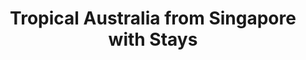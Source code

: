 ---
category: far-east-and-asia
title: Tropical Australia from Singapore with Stays
class: tropical-australia-from-singapore-with-stays
cruiseline: Royal Caribbean – Voyager of the Seas
special-info: New Exclusive Package –– Include a tour of the Sydney Opera House and 2nt stays in Sydney and Singapore
price: 1979
nights: 20
cruise-url: http://www.planetcruise.co.uk/royal-caribbean-cruises/voyager-of-the-seas/15-october-2016/109315?referrersiteid=970
---